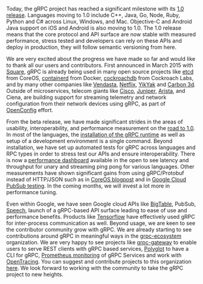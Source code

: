 
Today, the gRPC project has reached a significant milestone with its [1.0 release](https://github.com/grpc/grpc/releases).
Languages moving to 1.0 include C++, Java, Go, Node, Ruby, Python and C# across Linux, Windows, and Mac. Objective-C and Android Java support on iOS and Android is also moving to 1.0. The 1.0 release means that the core protocol and API surface are now stable with measured performance, stress tested and developers can rely on these APIs and deploy in production, they will follow semantic versioning from here.

We are very excited about the progress we have made so far and would like to thank all our users and contributors. First announced in March 2015 with [Square](https://corner.squareup.com/2015/02/grpc.html), gRPC is already being used in many open source projects like [etcd](https://github.com/coreos/etcd) from CoreOS, [containerd](https://github.com/docker/containerd) from Docker, [cockroachdb](https://github.com/cockroachdb/cockroach) from Cockroach Labs, and by many other companies like [Vendasta](https://vendasta.com), [Netflix](https://github.com/Netflix/ribbon), [YikYak](http://yikyakapp.com) and [Carbon 3d](http://carbon3d.com).  Outside of microservices, telecom giants like [Cisco](https://github.com/CiscoDevNet/grpc-getting-started), [Juniper](https://github.com/Juniper/open-nti), [Arista](https://github.com/aristanetworks/goarista), and Ciena, are building support for streaming telemetry and network configuration from their network devices using gRPC, as part of [OpenConfig](http://www.openconfig.net/) effort.

From the beta release, we have made significant strides in the areas of usability, interoperability, and performance measurement on the [road to 1.0](https://www.youtube.com/watch?v=_vfbVJ_u5mE). In most of the languages, the [installation of the gRPC runtime](/blog/installation) as well as setup of a development environment is a single command. Beyond installation, we have set up automated tests for gRPC across languages and RPC types in order to stress test our APIs and ensure interoperability. There is now a [performance dashboard](https://goo.gl/tHPEfD) available in the open to see latency and throughput for unary and streaming ping pong for various languages. Other measurements have shown significant gains from using gRPC/Protobuf instead of HTTP/JSON such as in [CoreOS blogpost](https://blog.gopheracademy.com/advent-2015/etcd-distributed-key-value-store-with-grpc-http2/) and in [Google Cloud PubSub testing](https://cloud.google.com/blog/big-data/2016/03/announcing-grpc-alpha-for-google-cloud-pubsub). In the coming months, we will invest a lot more in performance tuning.

Even within Google, we have seen Google cloud APIs like [BigTable](https://cloudplatform.googleblog.com/2015/07/A-Go-client-for-Google-Cloud-Bigtable.html), PubSub, [Speech](https://github.com/GoogleCloudPlatform/java-docs-samples/tree/master/speech/grpc), launch of a gRPC-based API surface leading to ease of use and performance benefits. Products like [Tensorflow](https://research.googleblog.com/2016/02/running-your-models-in-production-with.html) have effectively used gRPC for inter-process communication as well. 
Beyond usage, we are keen to see the contributor community grow with gRPC. We are already starting to see contributions around gRPC in meaningful ways in the [grpc-ecosystem](https://github.com/grpc-ecosystem) organization. We are very happy to see projects like [grpc-gateway](https://github.com/grpc-ecosystem/grpc-gateway) to enable users to serve REST clients with gRPC based services, [Polyglot](https://github.com/grpc-ecosystem/polyglot) to have a CLI for gRPC, [Prometheus monitoring](https://github.com/grpc-ecosystem/go-grpc-prometheus) of gRPC Services and work with [OpenTracing](https://github.com/grpc-ecosystem/grpc-opentracing). You can suggest and contribute projects to this organization [here](https://docs.google.com/a/google.com/forms/d/119zb79XRovQYafE9XKjz9sstwynCWcMpoJwHgZJvK74/edit). We look forward to working with the community to take the gRPC project to new heights.
